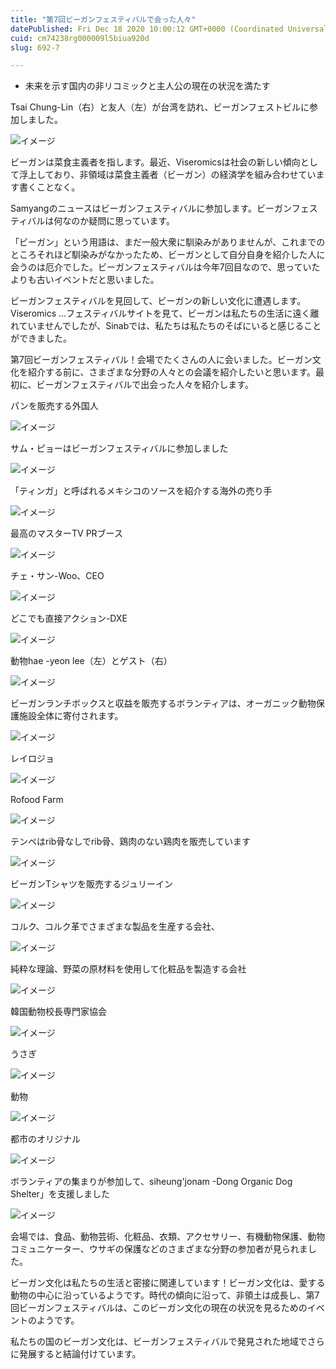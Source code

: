 ```yaml
---
title: "第7回ビーガンフェスティバルで会った人々"
datePublished: Fri Dec 18 2020 10:00:12 GMT+0000 (Coordinated Universal Time)
cuid: cm74238rg000009l5biua920d
slug: 692-7

---
```



- 未来を示す国内の非リコミックと主人公の現在の状況を満たす

Tsai Chung-Lin（右）と友人（左）が台湾を訪れ、ビーガンフェストビルに参加しました。

![イメージ](https://cdn.hashnode.com/res/hashnode/image/upload/v1739494407486/7500525f-83d1-475f-9815-bca2942bdfad.jpeg)

ビーガンは菜食主義者を指します。最近、Viseromicsは社会の新しい傾向として浮上しており、非領域は菜食主義者（ビーガン）の経済学を組み合わせています書くことなく。

Samyangのニュースはビーガンフェスティバルに参加します。ビーガンフェスティバルは何なのか疑問に思っています。

「ビーガン」という用語は、まだ一般大衆に馴染みがありませんが、これまでのところそれほど馴染みがなかったため、ビーガンとして自分自身を紹介した人に会うのは厄介でした。ビーガンフェスティバルは今年7回目なので、思っていたよりも古いイベントだと思いました。

ビーガンフェスティバルを見回して、ビーガンの新しい文化に遭遇します。Viseromics ...フェスティバルサイトを見て、ビーガンは私たちの生活に遠く離れていませんでしたが、Sinabでは、私たちは私たちのそばにいると感じることができました。

第7回ビーガンフェスティバル！会場でたくさんの人に会いました。ビーガン文化を紹介する前に、さまざまな分野の人々との会議を紹介したいと思います。最初に、ビーガンフェスティバルで出会った人々を紹介します。

パンを販売する外国人

![イメージ](https://cdn.hashnode.com/res/hashnode/image/upload/v1739494410127/c180960c-04e8-422b-ab50-e5b73bd7daec.jpeg)

サム・ピョーはビーガンフェスティバルに参加しました

![イメージ](https://cdn.hashnode.com/res/hashnode/image/upload/v1739494412246/99d9f68b-596d-4aba-b1df-045bc5e188c3.jpeg)

「ティンガ」と呼ばれるメキシコのソースを紹介する海外の売り手

![イメージ](https://cdn.hashnode.com/res/hashnode/image/upload/v1739494415164/5a2b7a4c-07f8-4c71-8d28-0fd624914886.jpeg)

最高のマスターTV PRブース

![イメージ](https://cdn.hashnode.com/res/hashnode/image/upload/v1739494417422/ef8f0bce-41ca-4dda-a1ff-e2f26bdd76a8.jpeg)

チェ・サン-Woo、CEO

![イメージ](https://cdn.hashnode.com/res/hashnode/image/upload/v1739494420099/a16fcf7e-8191-425c-9292-c1a4ba27e023.jpeg)

どこでも直接アクション-DXE

![イメージ](https://cdn.hashnode.com/res/hashnode/image/upload/v1739494423303/820aedf7-5188-432c-8203-efd021291621.jpeg)

動物hae -yeon lee（左）とゲスト（右）

![イメージ](https://cdn.hashnode.com/res/hashnode/image/upload/v1739494425994/769c323e-6cb1-47aa-bd83-fadd9ff0ad3f.jpeg)

ビーガンランチボックスと収益を販売するボランティアは、オーガニック動物保護施設全体に寄付されます。

![イメージ](https://cdn.hashnode.com/res/hashnode/image/upload/v1739494428587/d08e7712-39c1-4570-aa5c-4711bde63d84.jpeg)

レイロジョ

![イメージ](https://cdn.hashnode.com/res/hashnode/image/upload/v1739494430918/6c0f533d-45be-48e4-b8ca-feb62dcb4824.jpeg)

Rofood Farm

![イメージ](https://cdn.hashnode.com/res/hashnode/image/upload/v1739494433408/07b2c144-16a0-4eb1-8115-c1a32f950902.jpeg)

テンペはrib骨なしでrib骨、鶏肉のない鶏肉を販売しています

![イメージ](https://cdn.hashnode.com/res/hashnode/image/upload/v1739494436061/3fe0f930-3ac4-4704-b285-90e2c09493b9.jpeg)

ビーガンTシャツを販売するジュリーイン

![イメージ](https://cdn.hashnode.com/res/hashnode/image/upload/v1739494438397/a03090a3-90ef-4f3d-880d-5611c6ab4d92.jpeg)

コルク、コルク革でさまざまな製品を生産する会社、

![イメージ](https://cdn.hashnode.com/res/hashnode/image/upload/v1739494441663/ebf3f4d3-d7d4-4617-926d-2a584d70a7bf.jpeg)

純粋な理論、野菜の原材料を使用して化粧品を製造する会社

![イメージ](https://cdn.hashnode.com/res/hashnode/image/upload/v1739494444830/557bb537-e2b6-4eb0-8815-b4df6fcbe2cf.jpeg)

韓国動物校長専門家協会

![イメージ](https://cdn.hashnode.com/res/hashnode/image/upload/v1739494447793/0f68304e-5687-4eee-b8ea-554e8bfea111.jpeg)

うさぎ

![イメージ](https://cdn.hashnode.com/res/hashnode/image/upload/v1739494450750/ecb87f71-afd6-4e99-a830-786d64988f11.jpeg)

動物

![イメージ](https://cdn.hashnode.com/res/hashnode/image/upload/v1739494453698/dafe480c-7789-4662-a505-de798479299b.jpeg)

都市のオリジナル

![イメージ](https://cdn.hashnode.com/res/hashnode/image/upload/v1739494456549/6af295b0-4e1a-4bbd-b74a-c347db1ae088.jpeg)

ボランティアの集まりが参加して、siheung'jonam -Dong Organic Dog Shelter」を支援しました

![イメージ](https://cdn.hashnode.com/res/hashnode/image/upload/v1739494459166/b1261cb0-1582-466c-bae0-93f8691140a8.jpeg)

会場では、食品、動物芸術、化粧品、衣類、アクセサリー、有機動物保護、動物コミュニケーター、ウサギの保護などのさまざまな分野の参加者が見られました。

ビーガン文化は私たちの生活と密接に関連しています！ビーガン文化は、愛する動物の中心に沿っているようです。時代の傾向に沿って、非領土は成長し、第7回ビーガンフェスティバルは、このビーガン文化の現在の状況を見るためのイベントのようです。

私たちの国のビーガン文化は、ビーガンフェスティバルで発見された地域でさらに発展すると結論付けています。